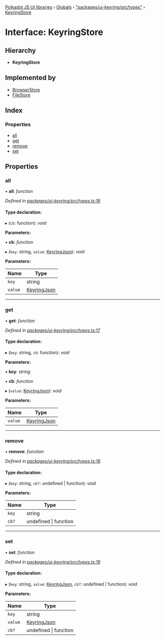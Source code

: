 [Polkadot JS UI libraries](../README.md) › [Globals](../globals.md) › ["packages/ui-keyring/src/types"](../modules/_packages_ui_keyring_src_types_.md) › [KeyringStore](_packages_ui_keyring_src_types_.keyringstore.md)

# Interface: KeyringStore

## Hierarchy

* **KeyringStore**

## Implemented by

* [BrowserStore](../classes/_packages_ui_keyring_src_stores_browser_.browserstore.md)
* [FileStore](../classes/_packages_ui_keyring_src_stores_file_.filestore.md)

## Index

### Properties

* [all](_packages_ui_keyring_src_types_.keyringstore.md#all)
* [get](_packages_ui_keyring_src_types_.keyringstore.md#get)
* [remove](_packages_ui_keyring_src_types_.keyringstore.md#remove)
* [set](_packages_ui_keyring_src_types_.keyringstore.md#set)

## Properties

###  all

• **all**: *function*

*Defined in [packages/ui-keyring/src/types.ts:16](https://github.com/polkadot-js/ui/blob/4126dff/packages/ui-keyring/src/types.ts#L16)*

#### Type declaration:

▸ (`cb`: function): *void*

**Parameters:**

▪ **cb**: *function*

▸ (`key`: string, `value`: [KeyringJson](_packages_ui_keyring_src_types_.keyringjson.md)): *void*

**Parameters:**

Name | Type |
------ | ------ |
`key` | string |
`value` | [KeyringJson](_packages_ui_keyring_src_types_.keyringjson.md) |

___

###  get

• **get**: *function*

*Defined in [packages/ui-keyring/src/types.ts:17](https://github.com/polkadot-js/ui/blob/4126dff/packages/ui-keyring/src/types.ts#L17)*

#### Type declaration:

▸ (`key`: string, `cb`: function): *void*

**Parameters:**

▪ **key**: *string*

▪ **cb**: *function*

▸ (`value`: [KeyringJson](_packages_ui_keyring_src_types_.keyringjson.md)): *void*

**Parameters:**

Name | Type |
------ | ------ |
`value` | [KeyringJson](_packages_ui_keyring_src_types_.keyringjson.md) |

___

###  remove

• **remove**: *function*

*Defined in [packages/ui-keyring/src/types.ts:18](https://github.com/polkadot-js/ui/blob/4126dff/packages/ui-keyring/src/types.ts#L18)*

#### Type declaration:

▸ (`key`: string, `cb?`: undefined | function): *void*

**Parameters:**

Name | Type |
------ | ------ |
`key` | string |
`cb?` | undefined &#124; function |

___

###  set

• **set**: *function*

*Defined in [packages/ui-keyring/src/types.ts:19](https://github.com/polkadot-js/ui/blob/4126dff/packages/ui-keyring/src/types.ts#L19)*

#### Type declaration:

▸ (`key`: string, `value`: [KeyringJson](_packages_ui_keyring_src_types_.keyringjson.md), `cb?`: undefined | function): *void*

**Parameters:**

Name | Type |
------ | ------ |
`key` | string |
`value` | [KeyringJson](_packages_ui_keyring_src_types_.keyringjson.md) |
`cb?` | undefined &#124; function |

